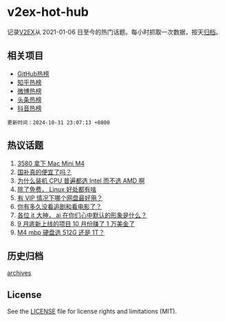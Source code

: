 # v2ex-hot-hub

 记录[V2EX](https://www.v2ex.com/)从 2021-01-06 日至今的热门话题。每小时抓取一次数据，按天[归档](archives)。
 
 ## 相关项目

- [GitHub热榜](https://github.com/it985/github-hot-hub)
- [知乎热榜](https://github.com/it985/zhihu-hot-hub)
- [微博热榜](https://github.com/it985/weibo-hot-hub)
- [头条热榜](https://github.com/it985/toutiao-hot-hub)
- [抖音热榜](https://github.com/it985/douyin-hot-hub)


 `更新时间：2024-10-31 23:07:13 +0800`

## 热议话题

1. [3580 拿下 Mac Mini M4](https://www.v2ex.com/t/1085195)
1. [国补真的便宜了吗？](https://www.v2ex.com/t/1085159)
1. [为什么装机 CPU 普遍都选 Intel 而不选 AMD 啊](https://www.v2ex.com/t/1085194)
1. [除了免费， Linux 好处都有啥](https://www.v2ex.com/t/1085333)
1. [有 VIP 情况下哪个网盘最好用？](https://www.v2ex.com/t/1085185)
1. [你有多久没看追剧和看电影了？](https://www.v2ex.com/t/1085217)
1. [各位 it 大神， ai 在你们心中默认的形象是什么？](https://www.v2ex.com/t/1085169)
1. [9 月底新上线的项目 10 月份赚了 1 万美金了](https://www.v2ex.com/t/1085472)
1. [M4 mbp 硬盘选 512G 还是 1T？](https://www.v2ex.com/t/1085214)

## 历史归档

[archives](archives)

## License

See the [LICENSE](LICENSE) file for license rights and limitations (MIT).
